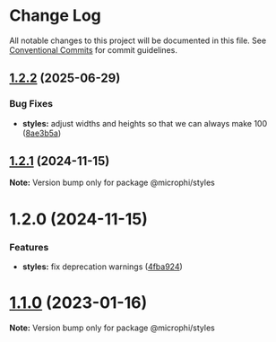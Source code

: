 # Change Log

All notable changes to this project will be documented in this file.
See [Conventional Commits](https://conventionalcommits.org) for commit guidelines.

## [1.2.2](https://example.com/compare/@microphi/styles@1.2.1...@microphi/styles@1.2.2) (2025-06-29)

### Bug Fixes

* **styles:** adjust widths and heights so that we can always make 100 ([8ae3b5a](https://example.com/commits/8ae3b5aa4925f9a6f27b59e5537438fb2b713437))

## [1.2.1](https://example.com/compare/@microphi/styles@1.2.0...@microphi/styles@1.2.1) (2024-11-15)

**Note:** Version bump only for package @microphi/styles

# 1.2.0 (2024-11-15)

### Features

* **styles:** fix deprecation warnings ([4fba924](https://example.com/commits/4fba924c5bcbfa9e4019cdfee33019e16561fbff))

# [1.1.0](/compare/v0.2.10...v1.1.0) (2023-01-16)

**Note:** Version bump only for package @microphi/styles
